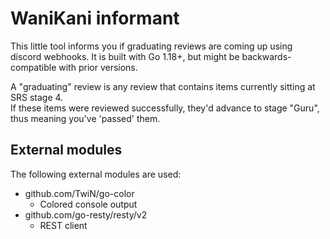# WaniKani informant
This little tool informs you if graduating reviews are coming up using discord webhooks.
It is built with Go 1.18+, but might be backwards-compatible with prior versions.

A "graduating" review is any review that contains items currently sitting at SRS stage 4.  
If these items were reviewed successfully, they'd advance to stage "Guru", thus meaning you've 'passed' them.

## External modules
The following external modules are used:
 - github.com/TwiN/go-color
   - Colored console output
 - github.com/go-resty/resty/v2
   - REST client